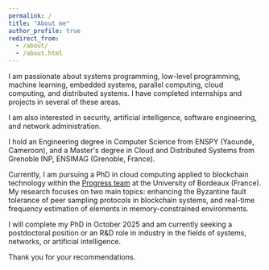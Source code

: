 ```yaml
---
permalink: /
title: "About me"
author_profile: true
redirect_from: 
  - /about/
  - /about.html
---
```


I am passionate about systems programming, low-level programming, machine learning, embedded systems, parallel computing, cloud computing, and distributed systems. I have completed internships and projects in several of these areas.

I am also interested in security, artificial intelligence, software engineering, and network administration.

I hold an Engineering degree in Computer Science from ENSPY (Yaoundé, Cameroon), and a Master's degree in Cloud and Distributed Systems from Grenoble INP, ENSIMAG (Grenoble, France).

Currently, I am pursuing a PhD in cloud computing applied to blockchain technology within the <a href="https://www.labri.fr/programmation-reseaux-et-systemes">Progress team</a> at the University of Bordeaux (France). My research focuses on two main topics: enhancing the Byzantine fault tolerance of peer sampling protocols in blockchain systems, and real-time frequency estimation of elements in memory-constrained environments.

I will complete my PhD in October 2025 and am currently seeking a postdoctoral position or an R&D role in industry in the fields of systems, networks, or artificial intelligence.

Thank you for your recommendations.